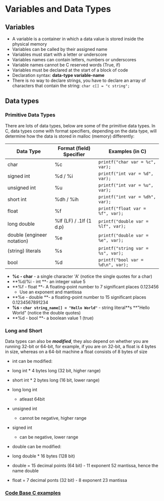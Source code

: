 # Variables and Data Types

## Variables

*  A variable is a container in which a data value is stored inside the physical memory
*  Variables can be called by their assigned name
*  Variables must start with a letter or underscore
*  Variables names can contain letters, numbers or underscores
*  Variable names cannot be C reserved words (True, if)
*  Variables must be declared at the start of a block of code
*  Declaration syntax: **data-type variable-name**
* There is no way to declare strings, you have to declare an array of characters that contain the string: `char c[] = "c string";`

## Data types

### Primitive Data Types

There are lots of data types, below are some of the primitive data types. In C, data types come with format specifiers, depending on the data type, will determine how the data is stored in malloc (memory) differently:

| Data Type                  | Format (field) Specifier | Examples (in C)                    |
| -------------------------- | ------------------------ | ---------------------------------- |
| char                       | %c                       | `printf("char var = %c", var);`    |
| signed int                 | %d / %i                  | `printf("int var = %d", var);`     |
| unsigned int               | %u                       | `printf("int var = %u", var);`     |
| short int                  | %dh / %ih                | `printf("int var = %dh", var);`    |
| float                      | %f                       | `printf("float var = %f", var);`   |
| long double                | %lf (LF) / .1lf (1 d.p)  | `printf("double var = %lf", var);` |
| double (engineer notation) | %e                       | `printf("double var = %e", var);`  |
| (string) literals          | %s                       | `printf("string var = %s", var);`  |
| bool                       | %d                       | `printf("bool var = %d\n", var);`  |

* **%c - char** - a single character 'A' (notice the single quotes for a char)
* **%d/%i - int **- an integer value 5
* **%f - float **- A floating-point number to 7 significant places 0.123456
  * Use an exponent and mantissa
* **%e - double **- a floating-point number to 15 significant places 0.1234567891234
* **%s - `char string_name[] = "Hello World"`** - string literal**s **"Hello World" (notice the double quotes)
* **%d - bool **- a boolean value 1 (true)

### Long and Short

Data types can also be _**modified**_, they also depend on whether you are running 32-bit or 64-bit, for example, if you are on 32-bit, a float is 4 bytes in size, whereas on a 64-bit machine a float consists of 8 bytes of size

*  int can be modified:
  *  long int
    * 4 bytes long (32 bit, higher range)
  *  short int
    * 2 bytes long (16 bit, lower range)
  * long long int
    * atleast 64bit
  * unsigned int
    * cannot be negative, higher range
  * signed int
    * can be negative, lower range
*  double can be modified:
  *  long double
    * 16 bytes (128 bit)



* double = 15 decimal points (64 bit) - 11 exponent 52 mantissa, hence the name double
* float = 7 decimal ponts (32 bit) - 8 exponent 23 mantissa

### [Code Base C examples](https://adnantech.gitbook.io/code/code/c)
